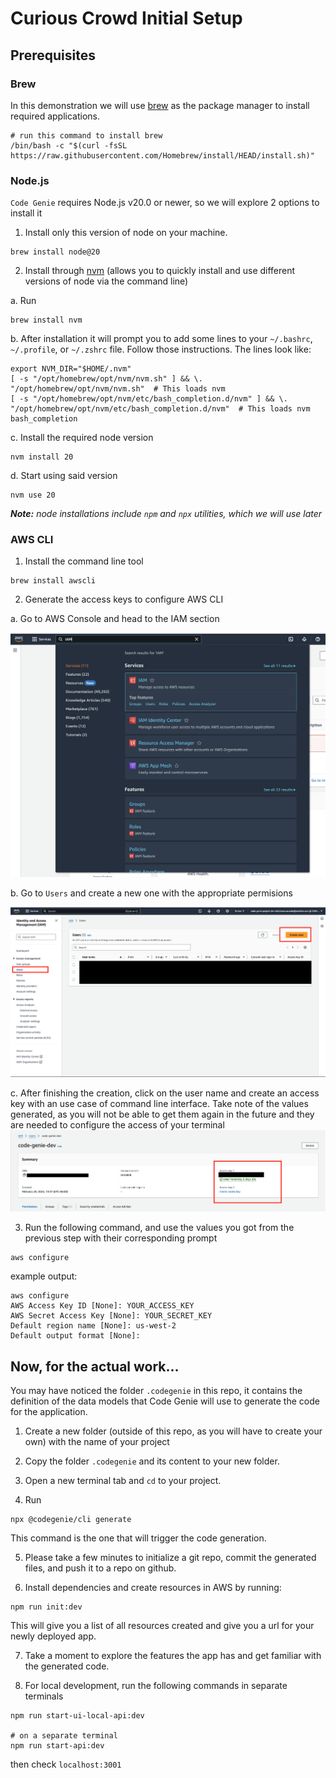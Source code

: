 # Curious Crowd Initial Setup

## Prerequisites

### Brew

In this demonstration we will use [brew](https://brew.sh/) as the package manager to install required applications.

```shell
# run this command to install brew
/bin/bash -c "$(curl -fsSL https://raw.githubusercontent.com/Homebrew/install/HEAD/install.sh)"
```

### Node.js

`Code Genie` requires Node.js v20.0 or newer, so we will explore 2 options to install it

1. Install only this version of node on your machine.

```shell
brew install node@20
```

2. Install through [nvm](https://github.com/nvm-sh/nvm) (allows you to quickly install and use different versions of node via the command line)

a. Run

```shell
brew install nvm
```

b. After installation it will prompt you to add some lines to your `~/.bashrc`, `~/.profile`, or `~/.zshrc` file. Follow those instructions. The lines look like:

```shell
export NVM_DIR="$HOME/.nvm"
[ -s "/opt/homebrew/opt/nvm/nvm.sh" ] && \. "/opt/homebrew/opt/nvm/nvm.sh"  # This loads nvm
[ -s "/opt/homebrew/opt/nvm/etc/bash_completion.d/nvm" ] && \. "/opt/homebrew/opt/nvm/etc/bash_completion.d/nvm"  # This loads nvm bash_completion
```

c. Install the required node version

```shell
nvm install 20
```

d. Start using said version

```shell
nvm use 20
```

_**Note:** node installations include `npm` and `npx` utilities, which we will use later_

### AWS CLI

1. Install the command line tool

```shell
brew install awscli
```

2. Generate the access keys to configure AWS CLI

a. Go to AWS Console and head to the IAM section

![search IAM](/img/console_search_iam.png)

b. Go to `Users` and create a new one with the appropriate permisions

![create user](/img/create_user.png)

c. After finishing the creation, click on the user name and create an access key with an use case of command line interface. Take note of the values generated, as you will not be able to get them again in the future and they are needed to configure the access of your terminal
![generate access key](/img/access_key.png)

3. Run the following command, and use the values you got from the previous step with their corresponding prompt

```shell
aws configure
```

example output:

```
aws configure
AWS Access Key ID [None]: YOUR_ACCESS_KEY
AWS Secret Access Key [None]: YOUR_SECRET_KEY
Default region name [None]: us-west-2
Default output format [None]:
```

## Now, for the actual work...

You may have noticed the folder `.codegenie` in this repo, it contains the definition of the data models that Code Genie will use to generate the code for the application.

1. Create a new folder (outside of this repo, as you will have to create your own) with the name of your project

2. Copy the folder `.codegenie` and its content to your new folder.

3. Open a new terminal tab and `cd` to your project.

4. Run

```shell
npx @codegenie/cli generate
```

This command is the one that will trigger the code generation.

5. Please take a few minutes to initialize a git repo, commit the generated files, and push it to a repo on github.

6. Install dependencies and create resources in AWS by running:

```shell
npm run init:dev
```

This will give you a list of all resources created and give you a url for your newly deployed app.

7. Take a moment to explore the features the app has and get familiar with the generated code.

8. For local development, run the following commands in separate terminals

```shell
npm run start-ui-local-api:dev

# on a separate terminal
npm run start-api:dev
```

then check `localhost:3001`
